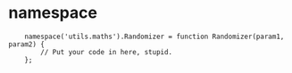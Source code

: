 # namespace

		namespace('utils.maths').Randomizer = function Randomizer(param1, param2) {
			// Put your code in here, stupid.
		};
